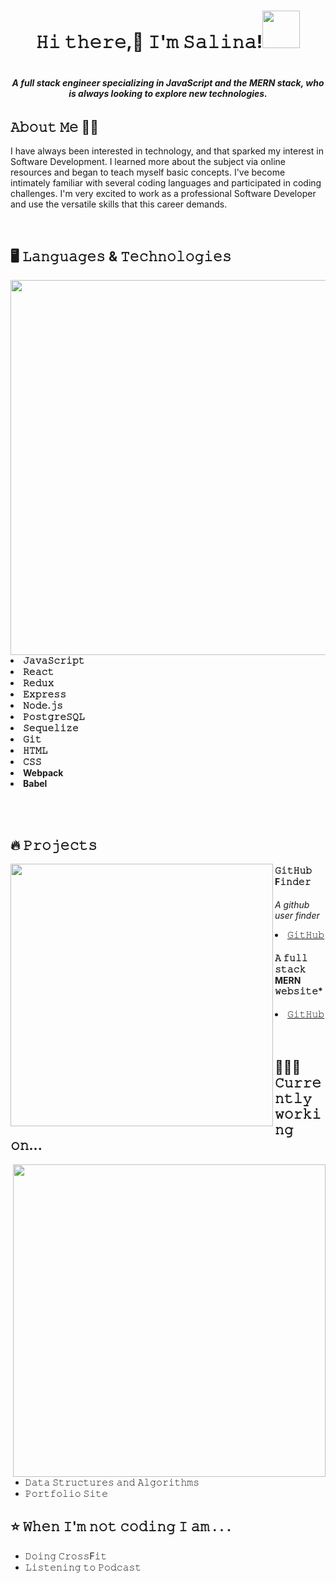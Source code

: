 <h1 align="center">𝙷𝚒 𝚝𝚑𝚎𝚛𝚎,👋 𝙸'𝚖 𝚂𝚊𝚕𝚒𝚗𝚊!<img src="https://media4.giphy.com/media/LknYP88qjmwGRQgICD/giphy.gif?cid=ecf05e47kn6n6s916yza91wropzfxv9b9lnoycd014w2ejgh&rid=giphy.gif&ct=s" width="60"><h1/>
  
<h6 align="center"><b>A full stack engineer specializing in JavaScript and the MERN stack, who is always looking to explore new technologies.</b></h6>

## 𝙰𝚋𝚘𝚞𝚝 𝙼𝚎 🤸‍♂️

<p>I have always been interested in technology, and that sparked my interest in Software Development.
I learned more about the subject via online resources and began to teach myself basic concepts. I've become intimately familiar with several coding languages and participated in coding challenges. I'm very excited to work as a professional Software Developer and use the versatile skills that this career demands.

</p>
<br>

## 🖥️ 𝙻𝚊𝚗𝚐𝚞𝚊𝚐𝚎𝚜 & 𝚃𝚎𝚌𝚑𝚗𝚘𝚕𝚘𝚐𝚒𝚎𝚜
<img src="https://media2.giphy.com/media/ZVik7pBtu9dNS/giphy.gif?cid=ecf05e47vuzd1ngph38rzzghhz1fy7fv2xy05n5oyhf4687u&rid=giphy.gif&ct=g" width="600" align="right">
<li><b>𝙹𝚊𝚟𝚊𝚂𝚌𝚛𝚒𝚙𝚝</b></li>
<li><b>𝚁𝚎𝚊𝚌𝚝</b></li>
<li><b>𝚁𝚎𝚍𝚞𝚡</b></li>
<li><b>𝙴𝚡𝚙𝚛𝚎𝚜𝚜</b></li>
<li><b>𝙽𝚘𝚍𝚎.𝚓𝚜</b></li>
<li><b>𝙿𝚘𝚜𝚝𝚐𝚛𝚎𝚂𝚀𝙻</b></li>
<li><b>𝚂𝚎𝚚𝚞𝚎𝚕𝚒𝚣𝚎</b></li>
<li><b>𝙶𝚒𝚝</b></li>
<li><b>𝙷𝚃𝙼𝙻</b></li>
<li><b>𝙲𝚂𝚂</b></li>
<li><b>Webpack</b></li>
<li><b>Babel</b></li>

<br></br>

## 🔥 𝙿𝚛𝚘𝚓𝚎𝚌𝚝𝚜
<img src="https://media1.giphy.com/media/6G48V62YlbZj1W6fso/giphy.gif?cid=ecf05e47rhd67g2wrm0mlmtz1s9accxdrd9z0zssu5ag8w0p&rid=giphy.gif&ct=g" width="420" align="left">

  #### 𝙶𝚒𝚝𝙷𝚞𝚋 F𝚒𝚗𝚍𝚎𝚛
  *A github user finder*
  <li><a href="https://github.com/salinaj27/Github-finder-app">𝙶𝚒𝚝𝙷𝚞𝚋</a></li>

  #### 𝙰 𝚏𝚞𝚕𝚕 𝚜𝚝𝚊𝚌𝚔 MERN 𝚠𝚎𝚋𝚜𝚒𝚝𝚎*
  <li><a href="https://github.com/salinaj27/Mern-stack-proj">𝙶𝚒𝚝𝙷𝚞𝚋</a></li>
  <br></br>

## 👩🏽‍💻 𝙲𝚞𝚛𝚛𝚎𝚗𝚝𝚕𝚢 𝚠𝚘𝚛𝚔𝚒𝚗𝚐 𝚘𝚗...

<img src="https://media1.giphy.com/media/FqdGGgugkC4Xm/giphy.gif?cid=ecf05e47wd5mylv9stgd3kpm2ymuy30juz4fb1lu5a4ac5nl&rid=giphy.gif&ct=g" width="500" align="right">

- 𝙳𝚊𝚝𝚊 𝚂𝚝𝚛𝚞𝚌𝚝𝚞𝚛𝚎𝚜 𝚊𝚗𝚍 𝙰𝚕𝚐𝚘𝚛𝚒𝚝𝚑𝚖𝚜
- 𝙿𝚘𝚛𝚝𝚏𝚘𝚕𝚒𝚘 𝚂𝚒𝚝𝚎

## ⭐️ 𝚆𝚑𝚎𝚗 𝙸'𝚖 𝚗𝚘𝚝 𝚌𝚘𝚍𝚒𝚗𝚐 𝙸 𝚊𝚖 . . .
- 𝙳𝚘𝚒𝚗𝚐 𝙲𝚛𝚘𝚜𝚜F𝚒𝚝
- 𝙻𝚒𝚜𝚝𝚎𝚗𝚒𝚗𝚐 𝚝𝚘 𝙿𝚘𝚍𝚌𝚊𝚜𝚝

